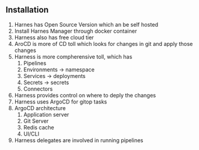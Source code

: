 ## Installation

1. Harnes has Open Source Version which an be self hosted
2. Install Harnes Manager through docker container
3. Harness also has free cloud tier
4. AroCD is more of CD toll which looks for changes in git and apply those changes
5. Harness is more compherensive toll, which has 
    1. Pipelines
    2. Environments -> namespace
    3. Services -> deployments
    4. Secrets -> secrets
    5. Connectors
6. Harness provides control on where to deply the changes
7. Harness uses ArgoCD for gitop tasks
8. ArgoCD architecture
    1. Application server
    2. Git Server
    3. Redis cache
    4. UI/CLI
9. Harness delegates are involved in running pipelines